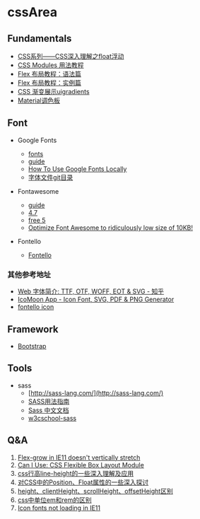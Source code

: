 # cssArea

## Fundamentals

- [CSS系列——CSS深入理解之float浮动](https://segmentfault.com/a/1190000014554601)
- [CSS Modules 用法教程](http://www.ruanyifeng.com/blog/2016/06/css_modules.html)
- [Flex 布局教程：语法篇](http://www.ruanyifeng.com/blog/2015/07/flex-grammar.html)
- [Flex 布局教程：实例篇](http://www.ruanyifeng.com/blog/2015/07/flex-examples.html)
- [CSS 渐变展示uigradients](https://uigradients.com/)
- [Material调色板](https://www.materialpalette.com/)

## Font
- Google Fonts
    - [fonts](https://fonts.google.com/)
    - [guide](https://developers.google.com/fonts/docs/getting_started?hl=zh-CN)
    - [How To Use Google Fonts Locally](https://answers.themler.io/articles/9064/how-to-use-google-fonts-locally)
    - [字体文件git目录](https://github.com/google/fonts/tree/master/ofl)
- Fontawesome
    - [guide](https://segmentfault.com/a/1190000013173840)
    - [4.7](https://fontawesome.com/v4.7.0/icons/)
    - [free 5](https://fontawesome.com/icons?d=gallery&m=free)
    - [Optimize Font Awesome to ridiculously low size of 10KB!](https://blog.webjeda.com/optimize-fontawesome/)

- Fontello
    - [Fontello](http://fontello.com/)

### 其他参考地址
- [Web 字体简介: TTF, OTF, WOFF, EOT & SVG - 知乎](https://zhuanlan.zhihu.com/p/28179203)
- [IcoMoon App - Icon Font, SVG, PDF & PNG Generator](https://icomoon.io/app/#/select/font)
- [fontello icon](http://fontello.com/)

## Framework
- [Bootstrap](https://github.com/nate-luup/bootstrapArea)

## Tools
- sass
    - [http://sass-lang.com/](http://sass-lang.com/)
    - [SASS用法指南](http://www.ruanyifeng.com/blog/2012/06/sass.html)
    - [Sass 中文文档](http://sass.bootcss.com/)
    - [w3cschool-sass](https://www.w3cschool.cn/sass/)

## Q&A
1. [Flex-grow in IE11 doesn't vertically stretch](https://stackoverflow.com/questions/39609883/flex-grow-in-ie11-doesnt-vertically-stretch)
2. [Can I Use: CSS Flexible Box Layout Module](https://www.caniuse.com/#feat=flexbox)
3. [css行高line-height的一些深入理解及应用](http://www.zhangxinxu.com/wordpress/2009/11/css%E8%A1%8C%E9%AB%98line-height%E7%9A%84%E4%B8%80%E4%BA%9B%E6%B7%B1%E5%85%A5%E7%90%86%E8%A7%A3%E5%8F%8A%E5%BA%94%E7%94%A8/)
4. [对CSS中的Position、Float属性的一些深入探讨](https://www.cnblogs.com/coffeedeveloper/p/3145790.html)
5. [height、clientHeight、scrollHeight、offsetHeight区别](https://www.cnblogs.com/yuteng/articles/1894578.html)
6. [css中单位em和rem的区别](https://www.cnblogs.com/wind-lanyan/p/6978084.html)
7. [Icon fonts not loading in IE11](https://stackoverflow.com/questions/26894319/icon-fonts-not-loading-in-ie11)
